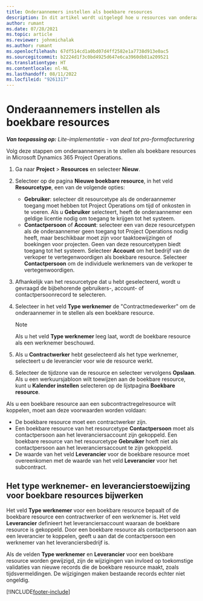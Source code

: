 ```yaml
---
title: Onderaannemers instellen als boekbare resources
description: In dit artikel wordt uitgelegd hoe u resources van onderaannemers instelt en onderhoudt die zijn gemaakt op basis van gebruikers en contactpersonen in het systeem, zodat ze kunnen worden gekoppeld aan onderaannemers in Microsoft Dynamics 365 Project Operations.
author: rumant
ms.date: 07/28/2021
ms.topic: article
ms.reviewer: johnmichalak
ms.author: rumant
ms.openlocfilehash: 67df514cd1a0bd07d4ff2582e1a7738d913e0ac5
ms.sourcegitcommit: b2224d1f3c0bd4925d647e6ca3960db81a209521
ms.translationtype: HT
ms.contentlocale: nl-NL
ms.lasthandoff: 08/11/2022
ms.locfileid: "9261317"
---
```

# <a name="set-up-subcontractors-as-bookable-resources"></a>Onderaannemers instellen als boekbare resources

_**Van toepassing op:** Lite-implementatie - van deal tot pro-formafacturering_

Volg deze stappen om onderaannemers in te stellen als boekbare resources in Microsoft Dynamics 365 Project Operations.

1. Ga naar **Project** \> **Resources** en selecteer **Nieuw**.
2. Selecteer op de pagina **Nieuwe boekbare resource**, in het veld **Resourcetype**, een van de volgende opties:

    - **Gebruiker**: selecteer dit resourcetype als de onderaannemer toegang moet hebben tot Project Operations om tijd of onkosten in te voeren. Als u **Gebruiker** selecteert, heeft de onderaannemer een geldige licentie nodig om toegang te krijgen tot het systeem.
    - **Contactpersoon** of **Account**: selecteer een van deze resourcetypen als de onderaannemer geen toegang tot Project Operations nodig heeft, maar beschikbaar moet zijn voor taaktoewijzingen of boekingen voor projecten. Geen van deze resourcetypen biedt toegang tot het systeem. Selecteer **Account** om het bedrijf van de verkoper te vertegenwoordigen als boekbare resource. Selecteer **Contactpersoon** om de individuele werknemers van de verkoper te vertegenwoordigen.

3. Afhankelijk van het resourcetype dat u hebt geselecteerd, wordt u gevraagd de bijbehorende gebruikers-, account- of contactpersoonrecord te selecteren.
4. Selecteer in het veld **Type werknemer** de "Contractmedewerker" om de onderaannemer in te stellen als een boekbare resource.

    > [!NOTE]
    > Als u het veld **Type werknemer** leeg laat, wordt de boekbare resource als een werknemer beschouwd.

5. Als u **Contractwerker** hebt geselecteerd als het type werknemer, selecteert u de leverancier voor wie de resource werkt.
6. Selecteer de tijdzone van de resource en selecteer vervolgens **Opslaan**. Als u een werkuursjabloon wilt toewijzen aan de boekbare resource, kunt u **Kalender instellen** selecteren op de lijstpagina **Boekbare resource**.

Als u een boekbare resource aan een subcontractregelresource wilt koppelen, moet aan deze voorwaarden worden voldaan:

- De boekbare resource moet een contractwerker zijn.
- Een boekbare resource van het resourcetype **Contactpersoon** moet als contactpersoon aan het leveranciersaccount zijn gekoppeld. Een boekbare resource van het resourcetype **Gebruiker** hoeft niet als contactpersoon aan het leveranciersaccount te zijn gekoppeld.
- De waarde van het veld **Leverancier** voor de boekbare resource moet overeenkomen met de waarde van het veld **Leverancier** voor het subcontract.

## <a name="update-the-type-of-worker-and-vendor-mapping-for-bookable-resources"></a>Het type werknemer- en leverancierstoewijzing voor boekbare resources bijwerken

Het veld **Type werknemer** voor een boekbare resource bepaalt of de boekbare resource een contractwerker of een werknemer is. Het veld **Leverancier** definieert het leveranciersaccount waaraan de boekbare resource is gekoppeld. Door een boekbare resource als contactpersoon aan een leverancier te koppelen, geeft u aan dat de contactpersoon een werknemer van het leveranciersbedrijf is.

Als de velden **Type werknemer** en **Leverancier** voor een boekbare resource worden gewijzigd, zijn de wijzigingen van invloed op toekomstige validaties van nieuwe records die de boekbare resource maakt, zoals tijdsvermeldingen. De wijzigingen maken bestaande records echter niet ongeldig.

[!INCLUDE[footer-include](../../includes/footer-banner.md)]
